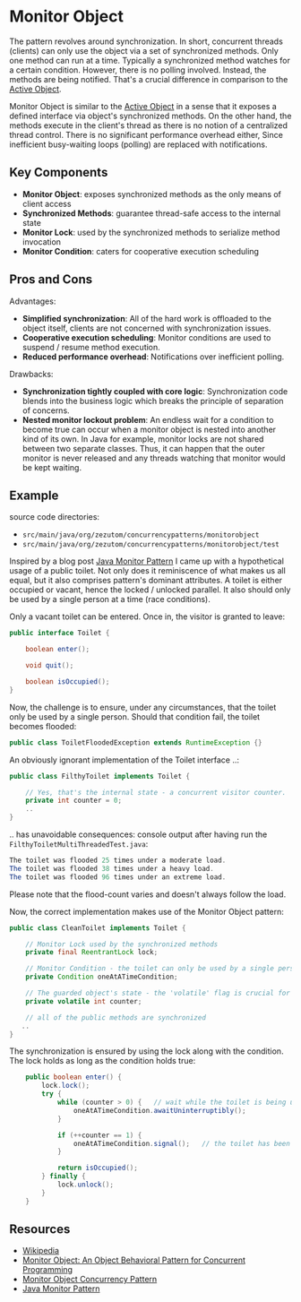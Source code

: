 # Monitor Object

The pattern revolves around synchronization. In short, concurrent threads (clients) can only use the object via
a set of synchronized methods. Only one method can run at a time. Typically a synchronized method watches for a
certain condition. However, there is no polling involved. Instead, the methods are being notified.
That's a crucial difference in comparison to the [Active Object](../active-object).

Monitor Object is similar to the [Active Object](../active-object) in a sense that it exposes a defined interface via object's synchronized methods.
On the other hand, the methods execute in the client's thread as there is no notion of a centralized thread control. There is no significant performance overhead either, Since inefficient busy-waiting loops (polling) are replaced with notifications.

## Key Components

- __Monitor Object__: exposes synchronized methods as the only means of client access
- __Synchronized Methods__: guarantee thread-safe access to the internal state
- __Monitor Lock__: used by the synchronized methods to serialize method invocation
- __Monitor Condition__: caters for cooperative execution scheduling

## Pros and Cons

Advantages:
- __Simplified synchronization__: All of the hard work is offloaded to the object itself, clients are not concerned with synchronization issues.
- __Cooperative execution scheduling__: Monitor conditions are used to suspend / resume method execution.
- __Reduced performance overhead__: Notifications over inefficient polling.

Drawbacks:
- __Synchronization tightly coupled with core logic__: Synchronization code blends into the business logic which breaks the principle of separation of concerns.
- __Nested monitor lockout problem__: An endless wait for a condition to become true can occur when a monitor object is nested into another kind of its own.
In Java for example, monitor locks are not shared between two separate classes. Thus, it can happen that the outer monitor is never released and any threads
watching that monitor would be kept waiting.

## Example
source code directories:
- `src/main/java/org/zezutom/concurrencypatterns/monitorobject`
- `src/main/java/org/zezutom/concurrencypatterns/monitorobject/test`

Inspired by a blog post [Java Monitor Pattern](http://www.e-zest.net/blog/java-monitor-pattern)
I came up with a hypothetical usage of a public toilet. Not only does it reminiscence of what makes
us all equal, but it also comprises pattern's dominant attributes. A toilet is either occupied or vacant,
hence the locked / unlocked parallel. It also should only be used by a single person at a time (race conditions).

Only a vacant toilet can be entered. Once in, the visitor is granted to leave:
```java
public interface Toilet {

    boolean enter();

    void quit();

    boolean isOccupied();
}
```

Now, the challenge is to ensure, under any circumstances, that the toilet only be used by a single person.
Should that condition fail, the toilet becomes flooded:

```java
public class ToiletFloodedException extends RuntimeException {}
```

An obviously ignorant implementation of the Toilet interface ..:

```java
public class FilthyToilet implements Toilet {

    // Yes, that's the internal state - a concurrent visitor counter.
    private int counter = 0;
    ..
}
```

.. has unavoidable consequences: console output after having run the `FilthyToiletMultiThreadedTest.java`:
```java
The toilet was flooded 25 times under a moderate load.
The toilet was flooded 38 times under a heavy load.
The toilet was flooded 96 times under an extreme load.
```

Please note that the flood-count varies and doesn't always follow the load.

Now, the correct implementation makes use of the Monitor Object pattern:

```java
public class CleanToilet implements Toilet {

    // Monitor Lock used by the synchronized methods
    private final ReentrantLock lock;

    // Monitor Condition - the toilet can only be used by a single person at a time
    private Condition oneAtATimeCondition;

    // The guarded object's state - the 'volatile' flag is crucial for the signaling to work
    private volatile int counter;

    // all of the public methods are synchronized
   ..
}
```
The synchronization is ensured by using the lock along with the condition. The lock holds as long as the condition holds true:

```java
    public boolean enter() {
        lock.lock();
        try {
            while (counter > 0) {   // wait while the toilet is being used
                oneAtATimeCondition.awaitUninterruptibly();
            }

            if (++counter == 1) {
                oneAtATimeCondition.signal();   // the toilet has been successfully acquired
            }

            return isOccupied();
        } finally {
            lock.unlock();
        }
    }
```

## Resources
- [Wikipedia](http://en.wikipedia.org/wiki/Monitor_(synchronization))
- [Monitor Object: An Object Behavioral Pattern for Concurrent Programming](http://www.cs.wustl.edu/~schmidt/PDF/monitor.pdf)
- [Monitor Object Concurrency Pattern](http://www.mijnadres.net/published/Monitor%20Object%20Pattern.pdf)
- [Java Monitor Pattern](http://www.e-zest.net/blog/java-monitor-pattern)
